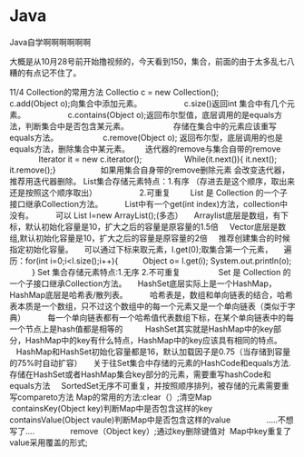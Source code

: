# Java
Java自学啊啊啊啊啊啊

大概是从10月28号前开始撸视频的，今天看到150，集合，前面的由于太多乱七八糟的有点记不住了。

11/4
Collection的常用方法 Collectio c = new Collection();
                    c.add(Object o);向集合中添加元素。
                    c.size()返回int 集合中有几个元素。
                    c.contains(Object o);返回布尔型值，底层调用的是equals方法，判断集合中是否包含某元素。
                    存储在集合中的元素应该重写equals方法。
                    c.remove(Object o); 返回布尔型，底层调用的也是equals方法，删除集合中某元素。
                 迭代器的remove与集合自带的remove
                    Iterator it = new c.iterator();
                    While(it.next()){
                    it.next();
                    it.remove();}
                    如果用集合自身带的remove删除元素 会改变迭代器，推荐用迭代器删除。
List集合存储元素特点：1.有序 （存进去是这个顺序，取出来还是按照这个顺序取出）
                    2.可重复
                 List 是 Collection 的一个子接口继承Collection方法。
                 List中有一个get(int index)方法，collection中没有。
                 可以 List l=new ArrayList();(多态）
     Arraylist底层是数组，有下标，默认初始化容量是10，扩大之后的容量是原容量的1.5倍
     Vector底层是数组,默认初始化容量是10，扩大之后的容量是原容量的2倍
     推荐创建集合的时候指定初始化容量。
     可以通过下标来取元素，l.get(0);取集合第一个元素，
     遍历：for(int i=0;i<l.size();i++){
              Object o= l.get(i);
              System.out.println(o);
           } 
Set 集合存储元素特点:1.无序
                    2.不可重复
                 Set 是 Collection 的一个子接口继承Collection方法。
     HashSet底层实际上是一个HashMap，HashMap底层是哈希表/散列表。
          哈希表是，数组和单向链表的结合，哈希表本质是一个数组，只不过这个数组中的每一个元素又是一个单向链表（类似于字典）
          每一个单向链表都有一个哈希值代表数组下标，在某个单向链表中的每一个节点上是hash值都是相等的
          HashSet其实就是HashMap中的key部分，HashMap中的key有什么特点，HashMap中的key应该具有相同的特点。
          HashMap和HashSet初始化容量都是16，默认加载因子是0.75（当存储到容量的75%时自动扩容）
     关于往Set集合中存储的元素的HashCode和equals方法.存储在HashSet或者HashMap集合key部分的元素，需要重写hashCode和equals方法
     SortedSet无序不可重复，并按照顺序排列，被存储的元素需要重写compareto方法
 Map的常用的方法:clear（）;清空Map
                containsKey(Object key)判断Map中是否包含这样的key
                containsValue(Object vaule)判断Map中是否包含这样的value
                .....不想写了....
                remove（Object key）;通过key删除键值对
  Map中key重复了value采用覆盖的形式;
                
          
          
          
          
          
          
          

